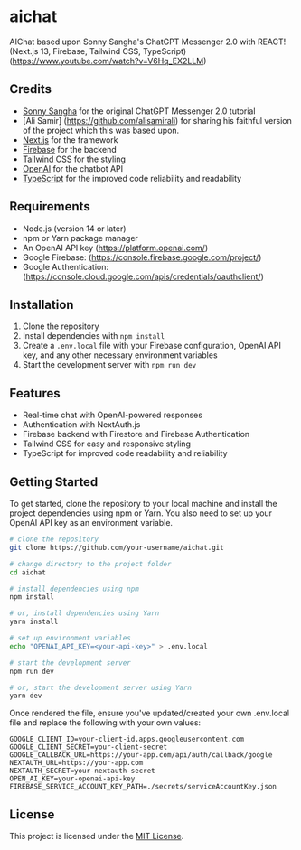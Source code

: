 # aichat

AIChat based upon Sonny Sangha's ChatGPT Messenger 2.0 with REACT! (Next.js 13, Firebase, Tailwind CSS, TypeScript) (https://www.youtube.com/watch?v=V6Hq_EX2LLM)

## Credits

- [Sonny Sangha](https://www.youtube.com/channel/UCqeTj_QAnNlmt7FwzNwHZnA) for the original ChatGPT Messenger 2.0 tutorial
- [Ali Samir] (https://github.com/alisamirali) for sharing his faithful version of the project which this was based upon.
- [Next.js](https://nextjs.org/) for the framework
- [Firebase](https://firebase.google.com/) for the backend
- [Tailwind CSS](https://tailwindcss.com/) for the styling
- [OpenAI](https://openai.com/) for the chatbot API
- [TypeScript](https://www.typescriptlang.org/) for the improved code reliability and readability

## Requirements
- Node.js (version 14 or later)
- npm or Yarn package manager
- An OpenAI API key (https://platform.openai.com/)
- Google Firebase: (https://console.firebase.google.com/project/)
- Google Authentication: (https://console.cloud.google.com/apis/credentials/oauthclient/)

## Installation

1. Clone the repository
2. Install dependencies with `npm install`
3. Create a `.env.local` file with your Firebase configuration, OpenAI API key, and any other necessary environment variables
4. Start the development server with `npm run dev`

## Features

- Real-time chat with OpenAI-powered responses
- Authentication with NextAuth.js
- Firebase backend with Firestore and Firebase Authentication
- Tailwind CSS for easy and responsive styling
- TypeScript for improved code readability and reliability

## Getting Started

To get started, clone the repository to your local machine and install the project dependencies using npm or Yarn. You also need to set up your OpenAI API key as an environment variable.

```bash
# clone the repository
git clone https://github.com/your-username/aichat.git

# change directory to the project folder
cd aichat

# install dependencies using npm
npm install

# or, install dependencies using Yarn
yarn install

# set up environment variables
echo "OPENAI_API_KEY=<your-api-key>" > .env.local

# start the development server
npm run dev

# or, start the development server using Yarn
yarn dev
```
Once rendered the file, ensure you've updated/created your own .env.local file and replace the following with your own values:
```
GOOGLE_CLIENT_ID=your-client-id.apps.googleusercontent.com
GOOGLE_CLIENT_SECRET=your-client-secret
GOOGLE_CALLBACK_URL=https://your-app.com/api/auth/callback/google
NEXTAUTH_URL=https://your-app.com
NEXTAUTH_SECRET=your-nextauth-secret
OPEN_AI_KEY=your-openai-api-key
FIREBASE_SERVICE_ACCOUNT_KEY_PATH=./secrets/serviceAccountKey.json
```

## License

This project is licensed under the [MIT License](https://github.com/<USERNAME>/<REPO>/blob/main/LICENSE).
